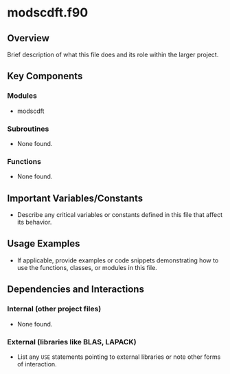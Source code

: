 # modscdft.f90

## Overview

Brief description of what this file does and its role within the larger project.

## Key Components

### Modules
- modscdft

### Subroutines
- None found.

### Functions
- None found.

## Important Variables/Constants

- Describe any critical variables or constants defined in this file that affect its behavior.

## Usage Examples

- If applicable, provide examples or code snippets demonstrating how to use the functions, classes, or modules in this file.

## Dependencies and Interactions

### Internal (other project files)
- None found.

### External (libraries like BLAS, LAPACK)
- List any `USE` statements pointing to external libraries or note other forms of interaction.
